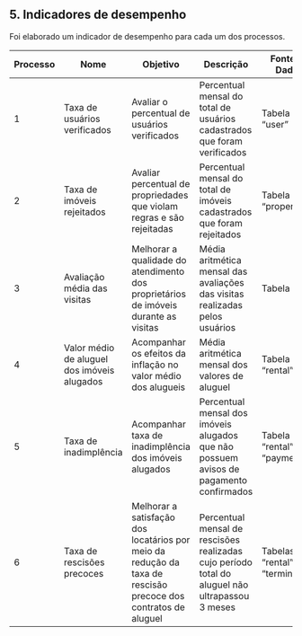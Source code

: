 ## 5. Indicadores de desempenho

Foi elaborado um indicador de desempenho para cada um dos processos.

| Processo | Nome                                        | Objetivo                                                                                                      | Descrição                                                                                       | Fonte de Dados                   | Perspectiva               |
| -------- | ------------------------------------------- | ------------------------------------------------------------------------------------------------------------- | ----------------------------------------------------------------------------------------------- | -------------------------------- | ------------------------- |
| 1        | Taxa de usuários verificados                | Avaliar o percentual de usuários verificados                                                                  | Percentual mensal do total de usuários cadastrados que foram verificados                        | Tabela “user”                    | Aprendizado e Crescimento |
| 2        | Taxa de imóveis rejeitados                  | Avaliar percentual de propriedades que violam regras e são rejeitadas                                         | Percentual mensal do total de imóveis cadastrados que foram rejeitados                          | Tabela “property”                | Processos internos        |
| 3        | Avaliação média das visitas                 | Melhorar a qualidade do atendimento dos proprietários de imóveis durante as visitas                           | Média aritmética mensal das avaliações das visitas realizadas pelos usuários                    | Tabela “visit”                   | Aprendizado e Crescimento |
| 4        | Valor médio de aluguel dos imóveis alugados | Acompanhar os efeitos da inflação no valor médio dos alugueis                                                 | Média aritmética mensal dos valores de aluguel                                                  | Tabela “rental”                  | Processos internos        |
| 5        | Taxa de inadimplência                       | Acompanhar taxa de inadimplência dos imóveis alugados                                                         | Percentual mensal dos imóveis alugados que não possuem avisos de pagamento confirmados          | Tabela “rental” e “payment”      | Financeiro                |
| 6        | Taxa de rescisões precoces                  | Melhorar a satisfação dos locatários por meio da redução da taxa de rescisão precoce dos contratos de aluguel | Percentual mensal de rescisões realizadas cujo período total do aluguel não ultrapassou 3 meses | Tabelas “rental” e “termination” | Aprendizado e Crescimento |
